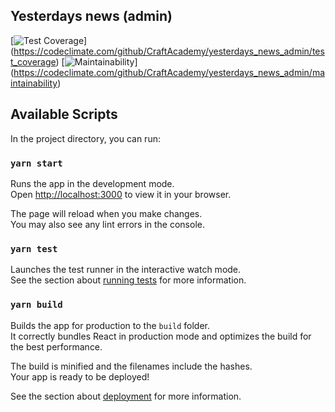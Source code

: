 ## Yesterdays news (admin)

[![Test Coverage](https://api.codeclimate.com/v1/badges/a5a4d168f1fd6b04713d/test_coverage)]
(https://codeclimate.com/github/CraftAcademy/yesterdays_news_admin/test_coverage)
[![Maintainability](https://api.codeclimate.com/v1/badges/a5a4d168f1fd6b04713d/maintainability)]
(https://codeclimate.com/github/CraftAcademy/yesterdays_news_admin/maintainability)

## Available Scripts

In the project directory, you can run:

### `yarn start`

Runs the app in the development mode.\
Open [http://localhost:3000](http://localhost:3000) to view it in your browser.

The page will reload when you make changes.\
You may also see any lint errors in the console.

### `yarn test`

Launches the test runner in the interactive watch mode.\
See the section about [running tests](https://facebook.github.io/create-react-app/docs/running-tests) for more information.

### `yarn build`

Builds the app for production to the `build` folder.\
It correctly bundles React in production mode and optimizes the build for the best performance.

The build is minified and the filenames include the hashes.\
Your app is ready to be deployed!

See the section about [deployment](https://facebook.github.io/create-react-app/docs/deployment) for more information.